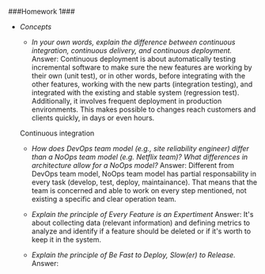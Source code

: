 ###Homework 1###

- _Concepts_
    - _In your own words, explain the difference between continuous integration, continuous delivery, and continuous deployment._
    Answer: Continuous deployment is about automatically testing incremental software to make sure the new features are working by their own (unit test), or in other words, before integrating with the other features, working with the new parts (integration testing), and integrated with the existing and stable system (regression test). Additionally, it involves frequent deployment in production environments. This makes possible to changes reach customers and clients quickly, in days or even hours.

    Continuous integration 

    - _How does DevOps team model (e.g., site reliability engineer) differ than a NoOps team model (e.g. Netflix team)? What differences in architecture allow for a NoOps model?_
    Answer: Different from DevOps team model, NoOps team model has partial responsability in every task (develop, test, deploy, maintainance). That means that the team is concerned and able to work on every step mentioned, not existing a specific and clear operation team.

    - _Explain the principle of Every Feature is an Expertiment_
    Answer: It's about collecting data (relevant information) and defining metrics to analyze and identify if a feature should be deleted or if it's worth to keep it in the system.

    - _Explain the principle of Be Fast to Deploy, Slow(er) to Release._
    Answer:

